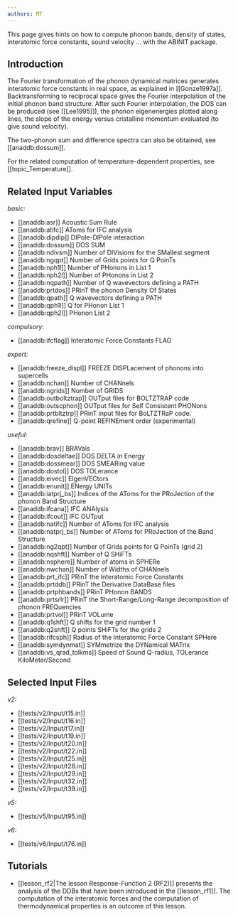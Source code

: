 ```yaml
---
authors: MT
---
```


<!--
This file is automatically generated by mksite.py. All changes will be lost.
Change the input yaml files or the python code

-->
This page gives hints on how to compute phonon bands, density of states, interatomic force constants, sound
velocity ... with the ABINIT package.

## Introduction

The Fourier transformation of the phonon dynamical matrices generates
interatomic force constants in real space, as explained in [[Gonze1997a]].
Backtransforming to reciprocal space gives the Fourier interpolation of the
initial phonon band structure. After such Fourier interpolation, the DOS can
be produced (see [[Lee1995]]), the phonon eigenenergies plotted along lines,
the slope of the energy versus cristalline momentum evaluated (to give sound
velocity).

The two-phonon sum and difference spectra can also be obtained, see
[[anaddb:dossum]].

For the related computation of temperature-dependent properties, see
[[topic_Temperature]].



## Related Input Variables

*basic:*

- [[anaddb:asr]]  Acoustic Sum Rule
- [[anaddb:atifc]]  AToms for IFC analysis
- [[anaddb:dipdip]]  DIPole-DIPole interaction
- [[anaddb:dossum]]  DOS SUM
- [[anaddb:ndivsm]]  Number of DIVisions for the SMallest segment
- [[anaddb:ngqpt]]  Number of Grids points for Q PoinTs
- [[anaddb:nph1l]]  Number of PHonons in List 1
- [[anaddb:nph2l]]  Number of PHonons in List 2
- [[anaddb:nqpath]]  Number of Q wavevectors defining a PATH
- [[anaddb:prtdos]]  PRinT the phonon Density Of States
- [[anaddb:qpath]]  Q wavevectors defining a PATH
- [[anaddb:qph1l]]  Q for PHonon List 1
- [[anaddb:qph2l]]  PHonon List 2
 
*compulsory:*

- [[anaddb:ifcflag]]  Interatomic Force Constants FLAG
 
*expert:*

- [[anaddb:freeze_displ]]  FREEZE DISPLacement of phonons into supercells
- [[anaddb:nchan]]  Number of CHANnels
- [[anaddb:ngrids]]  Number of GRIDS
- [[anaddb:outboltztrap]]  OUTput files for BOLTZTRAP code
- [[anaddb:outscphon]]  OUTput files for Self Consistent PHONons
- [[anaddb:prtbltztrp]]  PRinT input files for BoLTZTRaP code.
- [[anaddb:qrefine]]  Q-point REFINEment order (experimental)
 
*useful:*

- [[anaddb:brav]]  BRAVais
- [[anaddb:dosdeltae]]  DOS DELTA in Energy
- [[anaddb:dossmear]]  DOS SMEARing value
- [[anaddb:dostol]]  DOS TOLerance
- [[anaddb:eivec]]  EIgenVECtors
- [[anaddb:enunit]]  ENergy UNITs
- [[anaddb:iatprj_bs]]  Indices of the AToms for the PRoJection of the phonon Band Structure
- [[anaddb:ifcana]]  IFC ANAlysis
- [[anaddb:ifcout]]  IFC OUTput
- [[anaddb:natifc]]  Number of AToms for IFC analysis
- [[anaddb:natprj_bs]]  Number of AToms for PRoJection of the Band Structure
- [[anaddb:ng2qpt]]  Number of Grids points for Q PoinTs (grid 2)
- [[anaddb:nqshft]]  Number of Q SHiFTs
- [[anaddb:nsphere]]  Number of atoms in SPHERe
- [[anaddb:nwchan]]  Number of Widths of CHANnels
- [[anaddb:prt_ifc]]  PRinT the Interatomic Force Constants
- [[anaddb:prtddb]]  PRinT the Derivative DataBase files
- [[anaddb:prtphbands]]  PRinT PHonon BANDS
- [[anaddb:prtsrlr]]  PRinT the Short-Range/Long-Range decomposition of phonon FREQuencies
- [[anaddb:prtvol]]  PRinT VOLume
- [[anaddb:q1shft]]  Q shifts for the grid number 1
- [[anaddb:q2shft]]  Q points SHiFTs for the grids 2
- [[anaddb:rifcsph]]  Radius of the Interatomic Force Constant SPHere
- [[anaddb:symdynmat]]  SYMmetrize the DYNamical MATrix
- [[anaddb:vs_qrad_tolkms]]  Speed of Sound Q-radius, TOLerance KiloMeter/Second
 

## Selected Input Files

*v2:*

- [[tests/v2/Input/t15.in]]
- [[tests/v2/Input/t16.in]]
- [[tests/v2/Input/t17.in]]
- [[tests/v2/Input/t19.in]]
- [[tests/v2/Input/t20.in]]
- [[tests/v2/Input/t22.in]]
- [[tests/v2/Input/t25.in]]
- [[tests/v2/Input/t28.in]]
- [[tests/v2/Input/t29.in]]
- [[tests/v2/Input/t32.in]]
- [[tests/v2/Input/t39.in]]
 
*v5:*

- [[tests/v5/Input/t95.in]]
 
*v6:*

- [[tests/v6/Input/t76.in]]
 

## Tutorials

* [[lesson_rf2|The lesson Response-Function 2 (RF2)]] presents the analysis of the DDBs that have been introduced in the [[lesson_rf1]]. The computation of the interatomic forces and the computation of thermodynamical properties is an outcome of this lesson.

